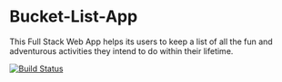 # Bucket-List-App
This Full Stack Web App helps its users to keep a list of all the fun and adventurous activities they intend to do within their lifetime.

[![Build Status](https://travis-ci.org/IMMANUEL5015/Bucket-List-App.svg?branch=master)](https://travis-ci.org/IMMANUEL5015/Bucket-List-App)
